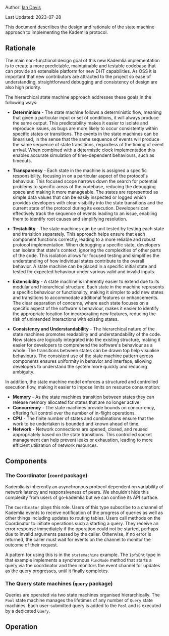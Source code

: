 Author: [Ian Davis](https://github.com/iand)

Last Updated: 2023-07-28

This document descriibes the design and rationale of the state machine approach to implementing the Kademlia protocol.

## Rationale

The main non-functional design goal of this new Kademlia implementation is to create a more predictable, maintainable and testable codebase that
can provide an extensible platform for new DHT capabilities. As OSS it is important that new contributors are attracted to the project so ease of 
understanding, straightforward debugging and consistency of design are also high priority.

The hierarchical state machine approach addresses these goals in the following ways:

 - **Determinism** - The state machine follows a deterministic flow, meaning that given a particular input or set of conditions, it will always produce the same output. This predictability makes it easier to isolate and reproduce issues, as bugs are more likely to occur consistently within specific states or transitions. The events in the state machines can be linearised, in the sense that the same sequence of events will produce the same sequence of state transitions, regardless of the timing of event arrival. When combined with a determistic clock implementation this enables accurate simulation of time-dependent behaviours, such as timeouts.

 - **Transparency** - Each state in the machine is assigned a specific responsibility, focusing in on a particular aspect of the protocol's behaviour.
This focused scope narrows down the search for potential problems to specific areas of the codebase, reducing the debugging space and making it more manageable. The states are represented as simple data values that can be easily inspected or logged which provides developers with clear visibility into the state transitions and the current state of the protocol during its execution. Developers can effectively track the sequence of events leading to an issue, enabling them to identify root causes and simplifying resolution.

 - **Testability** - The state machines can be unit tested by testing each state and transition separately. This approach helps ensure that each component functions correctly, leading to a more reliable and robust protocol implementation. When debugging a specific state, developers can isolate that state's context, ignoring the complexities of other parts of the code. This isolation allows for focused testing and simplifies the understanding of how individual states contribute to the overall behavior. A state machine can be placed in a specific initial state and tested for expected behaviour under various valid and invalid inputs.

 - **Extensibility** - A state machine is inherently easier to extend due to its modular and hierarchical structure. Each state in the machine represents a specific behaviour or functionality, making it simpler to add new states and transitions to accommodate additional features or enhancements. The clear separation of concerns, where each state focuses on a specific aspect of the software's behaviour, makes it easier to identify the appropriate location for incorporating new features, reducing the risk of unintended interactions with existing states.

- **Consistency and Understandability** - The hierarchical nature of the state machines promotes readability and understandability of the code. New states are logically integrated into the existing structure, making it easier for developers to comprehend the software's behaviour as a whole. The transitions between states can be drawn top help visualise behaviours. The consistent use of the state machine pattern across components ensures uniformity in behavior and interface, allowing developers to understand the system more quickly and reducing ambiguity.

In addition, the state machine model enforces a structured and controlled execution flow, making it easier to impose limits on resource consumption:

 - **Memory** - As the state machines transition between states they can release memory allocated for states that are no longer active.
 - **Concurrency** - The state machines provide bounds on concurrency, offering full control over the number of in-flight operations. 
 - **CPU** - The finite number of states and combinations ensure that the work to be undertaken is bounded and known ahead of time.
 - **Network** - Network connections are opened, closed, and reused appropriately based on the state transitions. This controlled socket management can help prevent leaks or exhaustion, leading to more efficient utilization of network resources.

## Components

### The Coordinator (`coord` package)

Kademlia is inherently an asynchronous protocol dependent on variability of network latency and responsiveness of peers.
We shouldn't hide this complexity from users of go-kademlia but we can confine its API surface.

The `Coordinator` plays this role. Users of this type subscribe to a channel of Kademlia events to receive notification
of the progress of queries as well as other things including updates to routing tables. Users call methods on the
Coordinator to initiate operations such a starting a query. They receive an error response immediately if the operation
could not be started, perhaps due to invalid arguments passed by the caller. Otherwise, if no error is returned,
the caller must wait for events on the channel to monitor the outcome of their request.

A pattern for using this is in the `statemachine` example. The `IpfsDht` type in that example implements a
synchronous `FindNode` method that starts a query via the coordinator and then monitors the event channel
for updates as the query progresses, until it finally completes.

### The Query state machines (`query` package)

Queries are operated via two state machines organised hierarchically. The `Pool` state machine manages the lifetimes of
any number of `Query` state machines. Each user-submitted query is added to the `Pool` and is executed by a
dedicated `Query`.


## Operation







